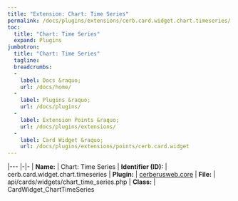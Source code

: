 ```yaml
---
title: "Extension: Chart: Time Series"
permalink: /docs/plugins/extensions/cerb.card.widget.chart.timeseries/
toc:
  title: "Chart: Time Series"
  expand: Plugins
jumbotron:
  title: "Chart: Time Series"
  tagline: 
  breadcrumbs:
  -
    label: Docs &raquo;
    url: /docs/home/
  -
    label: Plugins &raquo;
    url: /docs/plugins/
  -
    label: Extension Points &raquo;
    url: /docs/plugins/extensions/
  -
    label: Card Widget &raquo;
    url: /docs/plugins/extensions/points/cerb.card.widget
---
```


|---
|-|-
| **Name:** | Chart: Time Series
| **Identifier (ID):** | cerb.card.widget.chart.timeseries
| **Plugin:** | [cerberusweb.core](/docs/plugins/cerberusweb.core/)
| **File:** | api/cards/widgets/chart_time_series.php
| **Class:** | CardWidget_ChartTimeSeries

